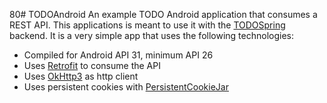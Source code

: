80# TODOAndroid
An example TODO Android application that consumes a REST API. This applications is meant to use it with the [TODOSpring](https://github.com/neich/TODOSpring) backend. It is a very simple app that uses the following technologies:

- Compiled for Android API 31, minimum API 26
- Uses [Retrofit](http://square.github.io/retrofit/) to consume the API
- Uses [OkHttp3](http://square.github.io/okhttp/) as http client
- Uses persistent cookies with [PersistentCookieJar](https://github.com/franmontiel/PersistentCookieJar)
